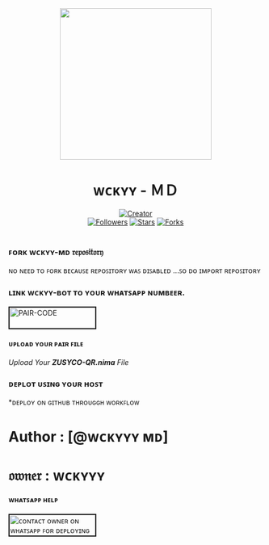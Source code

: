 <div align="center" class= "main"> 
  <img src="https://telegra.ph/file/a3cb3587e86dd31a0bc3d.jpg" width="300" height="300"/>
  <h1>ᴡᴄᴋʏʏ - ＭＤ</h1>

<a href="https://github.com/DarkMakerofc"><img title="Creator" src="https://img.shields.io/badge/Creator-Mrnima-red.svg?style=for-the-badge&logo=github"></a>
<br>
<a href="https://github.com/darkmakerofc?tab=followers"><img title="Followers" src="https://img.shields.io/github/followers/darkmakerofc?color=green&style=flat-square"></a>
<a href="https://github.com/DarkMakerofc/ZUSYCO-MD/stargazers/"><img title="Stars" src="https://img.shields.io/github/stars/darkmakerofc/ZUSYCO-MD?color=white&style=flat-square"></a>
<a href="https://github.com/DarkMakerofc/ZUSYCO-MD/network/members"><img title="Forks" src="https://img.shields.io/github/forks/darkmakerofc/ZUSYCO-MD?color=yellow&style=flat-square"></a>
<br><br>
</div>
<div align= "left">

  ### ꜰᴏʀᴋ ᴡᴄᴋʏʏ-ᴍᴅ 𝔯𝔢𝔭𝔬𝔰𝔦𝔱𝔬𝔯𝔶
ɴᴏ ɴᴇᴇᴅ ᴛᴏ ꜰᴏʀᴋ ʙᴇᴄᴀᴜꜱᴇ ʀᴇᴘᴏꜱɪᴛᴏʀʏ ᴡᴀꜱ ᴅɪꜱᴀʙʟᴇᴅ ...ꜱᴏ ᴅᴏ ɪᴍᴘᴏʀᴛ ʀᴇᴘᴏꜱɪᴛᴏʀʏ 
  ### ʟɪɴᴋ ᴡᴄᴋʏʏ-ʙᴏᴛ ᴛᴏ ʏᴏᴜʀ ᴡʜᴀᴛꜱᴀᴘᴘ ɴᴜᴍʙᴇᴇʀ.


<a href="https://replit.com/@MRNima/ZUSYCO-PAIR-CODE?v=1"><img src="https://i.ibb.co/5BGSVZw/pair-code-btn-zusyco.png" alt="PAIR-CODE" border="2" width="170" height="41" ></a>

  #### ᴜᴘʟᴏᴀᴅ ʏᴏᴜʀ ᴘᴀɪʀ ꜰɪʟᴇ 
  <i>Upload Your **ZUSYCO-QR.nima** File </i>

  ### ᴅᴇᴘʟᴏᴛ ᴜꜱɪɴɢ ʏᴏᴜʀ ʜᴏꜱᴛ
  *ᴅᴇᴘʟᴏʏ ᴏɴ ɢɪᴛʜᴜʙ ᴛʜʀᴏᴜɢɢʜ ᴡᴏʀᴋꜰʟᴏᴡ
# Author : [@ᴡᴄᴋʏʏʏ ᴍᴅ]
# 𝔬𝔴𝔫𝔢𝔯    : ᴡᴄᴋʏʏʏ
#### ᴡʜᴀᴛꜱᴀᴘᴘ ʜᴇʟᴘ
<a href="https://wa.me//263714500434?v=1"><img src="https://i.ibb.co/56GSVZw/whatsapp-btn.zusyco.png" alt="ᴄᴏɴᴛᴀᴄᴛ ᴏᴡɴᴇʀ ᴏɴ ᴡʜᴀᴛꜱᴀᴘᴘ ꜰᴏʀ ᴅᴇᴘʟᴏʏɪɴɢ " border="2" width="170" height="41" ></a>

